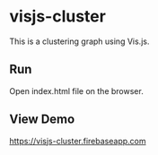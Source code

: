 # visjs-cluster
This is a clustering graph using Vis.js.

## Run
Open index.html file on the browser.

## View Demo
https://visjs-cluster.firebaseapp.com